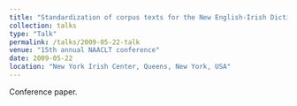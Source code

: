 ```yaml
---
title: "Standardization of corpus texts for the New English-Irish Dictionary"
collection: talks
type: "Talk"
permalink: /talks/2009-05-22-talk
venue: "15th annual NAACLT conference"
date: 2009-05-22
location: "New York Irish Center, Queens, New York, USA"
---
```


Conference paper.
